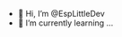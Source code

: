 - 👋 Hi, I’m @EspLittleDev
- 🌱 I’m currently learning ...



<!---
EspLittleDev/EspLittleDev is a ✨ special ✨ repository because its `README.md` (this file) appears on your GitHub profile.
You can click the Preview link to take a look at your changes.
--->
